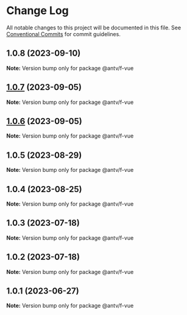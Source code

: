 # Change Log

All notable changes to this project will be documented in this file.
See [Conventional Commits](https://conventionalcommits.org) for commit guidelines.

## 1.0.8 (2023-09-10)

**Note:** Version bump only for package @antv/f-vue





## [1.0.7](https://github.com/antvis/f2/compare/v1.0.6...v1.0.7) (2023-09-05)

**Note:** Version bump only for package @antv/f-vue





## [1.0.6](https://github.com/antvis/f2/compare/v1.0.5...v1.0.6) (2023-09-05)

**Note:** Version bump only for package @antv/f-vue





## 1.0.5 (2023-08-29)

**Note:** Version bump only for package @antv/f-vue





## 1.0.4 (2023-08-25)

**Note:** Version bump only for package @antv/f-vue





## 1.0.3 (2023-07-18)

**Note:** Version bump only for package @antv/f-vue





## 1.0.2 (2023-07-18)

**Note:** Version bump only for package @antv/f-vue





## 1.0.1 (2023-06-27)

**Note:** Version bump only for package @antv/f-vue
